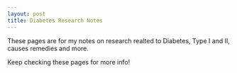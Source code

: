 ```yaml
---
layout: post
title: Diabetes Research Notes
---
```

These pages are for my notes on research realted to Diabetes, Type I and II, causes remedies and more.

Keep checking these pages for more info!